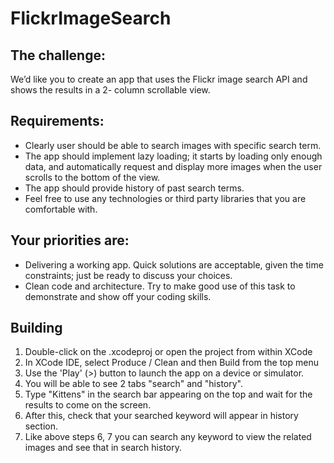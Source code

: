 # FlickrImageSearch

## The challenge:

We’d like you to create an app that uses the Flickr image search API and shows the results in a 2-
column scrollable view.

## Requirements:

- Clearly user should be able to search images with specific search term.
- The app should implement lazy loading; it starts by loading only enough data, and
automatically request and display more images when the user scrolls to the bottom of the
view.
- The app should provide history of past search terms.
- Feel free to use any technologies or third party libraries that you are comfortable with.

## Your priorities are:

- Delivering a working app. Quick solutions are acceptable, given the time constraints; just be
ready to discuss your choices.
- Clean code and architecture. Try to make good use of this task to demonstrate and show off
your coding skills.

## Building

1. Double-click on the .xcodeproj or open the project from within XCode
2. In XCode IDE, select Produce / Clean and then Build from the top menu
3. Use the 'Play' (>) button to launch the app on a device or simulator. 
4. You will be able to see 2 tabs "search" and "history". 
5. Type "Kittens" in the search bar appearing on the top and wait for the results to come on the screen.
6. After this, check that your searched keyword will appear in history section. 
7. Like above steps 6, 7 you can search any keyword to view the related images and see that in search history.
